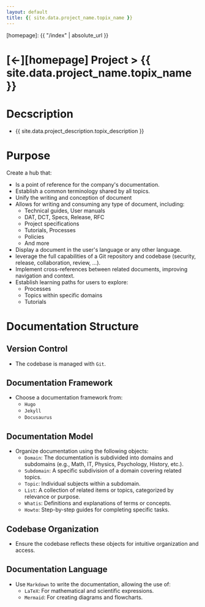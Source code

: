 ```yaml
---
layout: default
title: {{ site.data.project_name.topix_name }}
---
```


[//]: #(Reference)
[homepage]: {{ "/index" | absolute_url }}

# [&larr;][homepage] Project > {{ site.data.project_name.topix_name }}
# Decscription
- {{ site.data.project_description.topix_description }}

# Purpose
Create a hub that:  

- Is a point of reference for the company's documentation.
- Establish a common terminology shared by all topics.
- Unify the writing and conception of document
- Allows for writing and consuming any type of document, including:
  - Technical guides, User manuals
  - DAT, DCT, Specs, Release, RFC
  - Project specifications
  - Tutorials, Processes
  - Policies
  - And more
- Display a document in the user's language or any other language.
- leverage the full capabilities of a Git repository and codebase (security, release, collaboration, review, ...).
- Implement cross-references between related documents, improving navigation and context.
- Establish learning paths for users to explore:
  - Processes
  - Topics within specific domains
  - Tutorials

# Documentation Structure

## Version Control
- The codebase is managed with `Git`.

## Documentation Framework
- Choose a documentation framework from:
  - `Hugo`
  - `Jekyll`
  - `Docusaurus`

## Documentation Model
- Organize documentation using the following objects:
  - `Domain`:  The documentation is subdivided into domains and subdomains (e.g., Math, IT, Physics, Psychology, History, etc.).
  - `Subdomain`:  A specific subdivision of a domain covering related topics.
  - `Topic`:  Individual subjects within a subdomain.
  - `List`:  A collection of related items or topics, categorized by relevance or purpose.
  - `Whatis`:  Definitions and explanations of terms or concepts.
  - `Howto`:  Step-by-step guides for completing specific tasks.

## Codebase Organization
- Ensure the codebase reflects these objects for intuitive organization and access.

## Documentation Language
- Use `Markdown`  to write the documentation, allowing the use of:
  - `LaTeX`:  For mathematical and scientific expressions.
  - `Mermaid`:  For creating diagrams and flowcharts.
